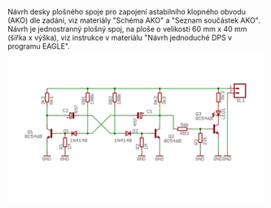 Návrh desky plošného spoje pro zapojení astabilního klopného obvodu (AKO) dle zadání, viz materiály "Schéma AKO" a "Seznam součástek AKO". Návrh je jednostranný plošný spoj, na ploše o velikosti 60 mm x 40 mm (šířka x výška), viz instrukce v materiálu "Návrh jednoduché DPS v programu EAGLE".
![Schema Astabilni klopny obvod](https://github.com/empirical7/Project_ELP/blob/main/Schema_Astabilni_klopny_obvod.png)
